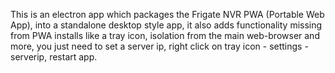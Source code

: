 This is an electron app which packages the Frigate NVR PWA (Portable Web App), into a standalone desktop style app, it also adds functionality missing from PWA installs like a tray icon, isolation from the main web-browser and more, you just need to set a server ip, right click on tray icon - settings - serverip, restart app.
